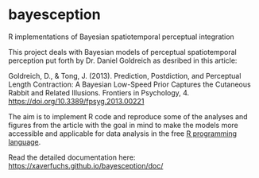 # bayesception
R implementations of Bayesian spatiotemporal perceptual integration

This project deals with Bayesian models of perceptual spatiotemporal perception put forth by Dr. Daniel Goldreich as desribed in this article:

Goldreich, D., & Tong, J. (2013). Prediction, Postdiction, and Perceptual Length Contraction: A Bayesian Low-Speed Prior Captures the Cutaneous Rabbit and Related Illusions. Frontiers in Psychology, 4. https://doi.org/10.3389/fpsyg.2013.00221

The aim is to implement R code and reproduce some of the analyses and figures from the article with the goal in mind to make the models more accessible and applicable for data analysis in the free [R programming language](https://www.r-project.org/).

Read the detailed documentation here: <https://xaverfuchs.github.io/bayesception/doc/>

